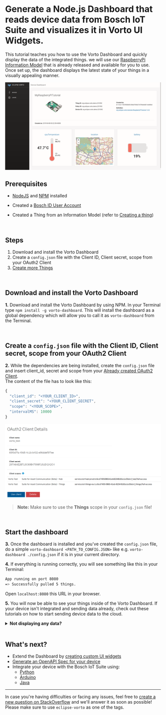# Generate a Node.js Dashboard that reads device data from Bosch IoT Suite and visualizes it in Vorto UI Widgets.

This tutorial teaches you how to use the Vorto Dashboard and quickly display the data of the integrated things.
we will use our [RaspberryPi Information Model](https://vorto.eclipse.org/#!/details/org.eclipse.vorto.tutorials:RaspberryPi:1.0.0) that is already released and available for you to use.
Once set up, the dashboard displays the latest state of your things in a visually appealing manner.

![deviceDashboard](https://github.com/timgrossmann/vorto-dashboard/blob/master/assets/deviceDashboard.png)

## Prerequisites
- [NodeJS](https://nodejs.org/en/download/) and [NPM](https://www.npmjs.com/get-npm) installed

- Created a [Bosch ID User Account](https://accounts.bosch-iot-suite.com)

- Created a Thing from an Information Model (refer to [Creating a thing](./create_thing.md))

<br />

## Steps
1. Download and install the Vorto Dashboard
1. Create a `config.json` file with the Client ID, Client secret, scope from your OAuth2 Client
1. [Create more Things](./create_thing.md)

<br />

## Download and install the Vorto Dashboard
**1.** Download and install the Vorto Dashboard by using NPM. In your Terminal type `npm install -g vorto-dashboard`. 
This will install the dashboard as a global dependency which will allow you to call it as `vorto-dashboard` from the Terminal. 

<br />

## Create a `config.json` file with the Client ID, Client secret, scope from your OAuth2 Client
**2.** While the dependencies are being installed, create the `config.json` file and insert client_id, secret and scope from your [Already created OAuth2 Client](https://accounts.bosch-iot-suite.com/oauth2-clients).   
The content of the file has to look like this:

```js
{
  "client_id": "<YOUR_CLIENT_ID>",
  "client_secret": "<YOUR_CLIENT_SECRET",
  "scope": "<YOUR_SCOPE>",
  "intervalMS": 10000
}
```

![oauth client config](../images/tutorials/vorto_dashboard/oauth_client_details.png)

> **Note:** Make sure to use the **Things** scope in your `config.json` file! 

<br />

## Start the dashboard

**3.** Once the dashboard is installed and you've created the `config.json` file, do a simple `vorto-dashboard <PATH_TO_CONFIG.JSON>` like e.g. `vorto-dashboard ./config.json` if it is in your current directory.

**4.** If everything is running correctly, you will see something like this in your Terminal:
```bash
App running on port 8080
=> Successfully pulled 5 things.
```
Open `localhost:8080` this URL in your browser.


**5.** You will now be able to see your things inside of the Vorto Dashboard.
If your device isn't integrated and sending data already, check out these tutorials on how to start sending device data to the cloud.

<details>
    <summary>
        <b>
            Not displaying any data?
        </b>
    </summary> 

#### Reset the Bridge (Connection of the Asset Communication Package)
Switch back to the tutorial about [integrating a device](./mqtt-python.md) and double check that data is being sent.

If you see the sensor data being sent as shown in the `Publish Payload:...` but you still can't see any changes in the Dashboard or SwaggerUI API when retrieving the current state of the Thing, the connection between Hub and Things might have corrupted at some point.

This is simple to solve. This so called "Bridge" is created by default one subscribing to the Asset Communication.
1. Head over to your [Subscriptions page](https://accounts.bosch-iot-suite.com/subscriptions/) and click on the **Go to Dashboard** button of your Asset Communication Subscription.

2. On the newly opened tab, click on the **Connection** tab that will display all the connections you've set up.
By default there will be a **Telemetry Bosch IoT Hub** connection.

> **Note** that if there is a problem, you will see a triangle with an exclamation mark inside that indicates some failed connection.

3. Click on the connection and hit the **Close connection** button. Wait until the connection is closed.

4. Once the connection was closed, re-open it by clicking the **Open connection** button.

5. After the connection has been re-established, **restart your sensor data sending script** and observe.

</details>

<br />

## What's next?
- Extend the Dashboard by [creating custom UI widgets](https://github.com/eclipse/vorto-examples/blob/master/vorto-dashboard/extending.md)
- [Generate an OpenAPI Spec for your device](create_openapi.md)
- Integrate your device with the Bosch IoT Suite using:
  - [Python](./mqtt-python.md)
  - [Arduino](./connect_esp8266.md)
  - [Java](./connect_javadevice.md)
  
---

In case you're having difficulties or facing any issues, feel free to [create a new question on StackOverflow](https://stackoverflow.com/questions/ask?tags=eclipse-vorto) and we'll answer it as soon as possible!   
Please make sure to use `eclipse-vorto` as one of the tags. 
